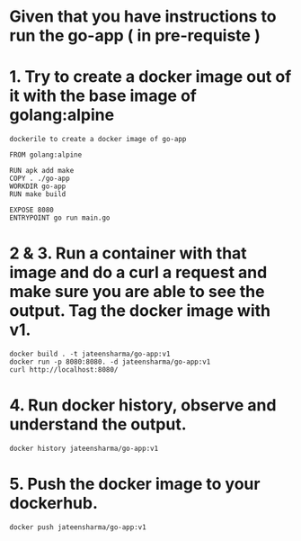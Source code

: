 # Given that you have instructions to run the go-app ( in pre-requiste )

# 1. Try to create a docker image out of it with the base image of golang:alpine
    dockerile to create a docker image of go-app
    
    FROM golang:alpine

    RUN apk add make
    COPY . ./go-app
    WORKDIR go-app
    RUN make build

    EXPOSE 8080
    ENTRYPOINT go run main.go

# 2 & 3. Run a container with that image and do a curl a request and make sure you are able to see the output. Tag the docker image with v1.
    docker build . -t jateensharma/go-app:v1
    docker run -p 8080:8080. -d jateensharma/go-app:v1
    curl http://localhost:8080/

# 4. Run docker history, observe and understand the output.
    docker history jateensharma/go-app:v1

# 5. Push the docker image to your dockerhub.
    docker push jateensharma/go-app:v1